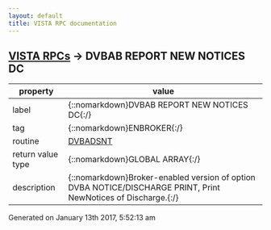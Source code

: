 ```yaml
---
layout: default
title: VISTA RPC documentation
---
```




## [VISTA RPCs](TableOfContent.md) &#8594; DVBAB REPORT NEW NOTICES DC 

 property | value 
--- | --- 
 label | {::nomarkdown}DVBAB REPORT NEW NOTICES DC{:/}
 tag | {::nomarkdown}ENBROKER{:/}
 routine | [DVBADSNT](http://code.osehra.org/dox/Routine_DVBADSNT_source.html)
 return value type | {::nomarkdown}GLOBAL ARRAY{:/}
 description | {::nomarkdown}Broker-enabled version of option DVBA NOTICE/DISCHARGE PRINT, Print NewNotices of Discharge.{:/}




 Generated on January 13th 2017, 5:52:13 am